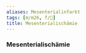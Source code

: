 ```yaml
---
aliases: Mesenterialinfarkt
tags: [m/m26, f/💩]
title: Mesenterialischämie
---
```

### Mesenterialischämie

